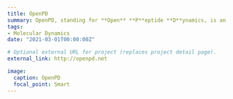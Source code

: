 ```yaml
---
title: OpenPD
summary: OpenPD, standing for **Open** **P**eptide **D**ynamics, is an opened toolkit based on Python for peptide dynamics simulation.
tags:
- Molecular Dynamics
date: "2021-03-01T00:00:00Z"

# Optional external URL for project (replaces project detail page).
external_link: http://openpd.net

image: 
  caption: OpenPD
  focal_point: Smart
---
```

